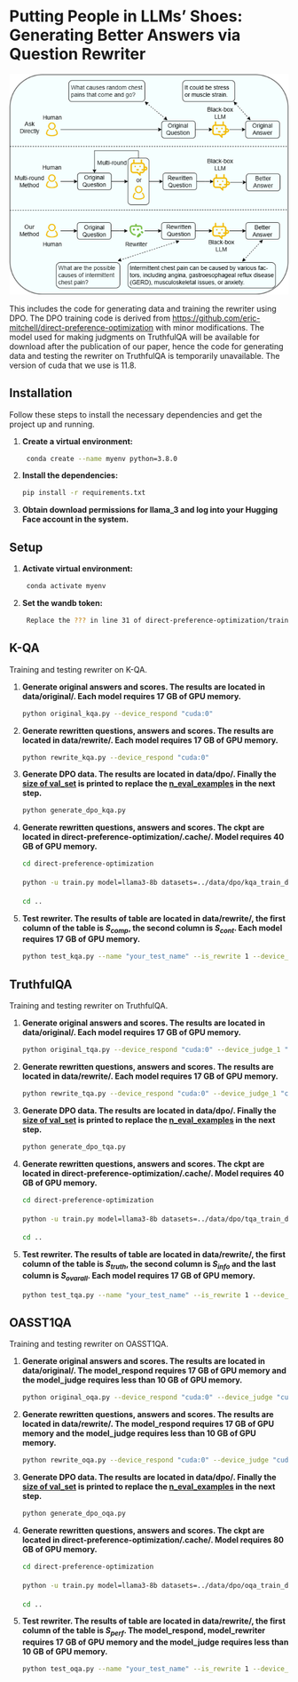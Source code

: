 # Putting People in LLMs’ Shoes: Generating Better Answers via Question Rewriter

<p align="center">
<img src="https://github.com/3244we/Question-Rewriter/blob/master/img/pps_new.png" width="800">
</p>

This includes the code for generating data and training the rewriter using DPO. The DPO training code is derived from https://github.com/eric-mitchell/direct-preference-optimization with minor modifications. The model used for making judgments on TruthfulQA will be available for download after the publication of our paper, hence the code for generating data and testing the rewriter on TruthfulQA is temporarily unavailable. The version of cuda that we use is 11.8.

## Installation

Follow these steps to install the necessary dependencies and get the project up and running.

1. **Create a virtual environment:**

   ```bash
    conda create --name myenv python=3.8.0
   ```

2. **Install the dependencies:**

   ```bash
   pip install -r requirements.txt
   ```
3. **Obtain download permissions for llama_3 and log into your Hugging Face account in the system.**

## Setup

1. **Activate virtual environment:**

   ```bash
    conda activate myenv 
   ```

2. **Set the wandb token:**

   ```bash
    Replace the ??? in line 31 of direct-preference-optimization/train.py with your own wandb token. 
   ```
   
## K-QA

Training and testing rewriter on K-QA.

1. **Generate original answers and scores. The results are located in data/original/. Each model requires 17 GB of GPU memory.**

   ```bash
   python original_kqa.py --device_respond "cuda:0"
   ```

2. **Generate rewritten questions, answers and scores. The results are located in data/rewrite/. Each model requires 17 GB of GPU memory.**

   ```bash
   python rewrite_kqa.py --device_respond "cuda:0"
   ```

3. **Generate DPO data. The results are located in data/dpo/. Finally the <u>size of val_set</u> is printed to replace the <u>n_eval_examples</u> in the next step.**

   ```bash
   python generate_dpo_kqa.py
   ```

4. **Generate rewritten questions, answers and scores. The ckpt are located in direct-preference-optimization/.cache/. Model requires 40 GB of GPU memory.**

   ```bash
   cd direct-preference-optimization

   python -u train.py model=llama3-8b datasets=../data/dpo/kqa_train_data_200.json loss=dpo loss.beta=0.1 exp_name=dpo_kqa gradient_accumulation_steps=8 batch_size=32 eval_batch_size=64 trainer=FSDPTrainer sample_during_eval=false model.fsdp_policy_mp=bfloat16 eval_dataset_path=../data/dpo/kqa_eval_data_200.json n_eval_examples=4557 lora=0 dr=0.8

   cd ..
   ```

5. **Test rewriter. The results of table are located in data/rewrite/, the first column of the table is $S_{comp}$, the second column is $S_{cont}$. Each model requires 17 GB of GPU memory.**

   ```bash
   python test_kqa.py --name "your_test_name" --is_rewrite 1 --device_judge "cuda:0" --device_rewriter "cuda:1" --device_respond "cuda:2" --rewriter_ckpt "your_ckpt" --test 0 --openai_api_key "your_openai_api_key"
   ```

## TruthfulQA

Training and testing rewriter on TruthfulQA.

1. **Generate original answers and scores. The results are located in data/original/. Each model requires 17 GB of GPU memory.**

   ```bash
   python original_tqa.py --device_respond "cuda:0" --device_judge_1 "cuda:1" --device_judge_2 "cuda:2"
   ```

2. **Generate rewritten questions, answers and scores. The results are located in data/rewrite/. Each model requires 17 GB of GPU memory.**

   ```bash
   python rewrite_tqa.py --device_respond "cuda:0" --device_judge_1 "cuda:1" --device_judge_2 "cuda:2"
   ```

3. **Generate DPO data. The results are located in data/dpo/. Finally the <u>size of val_set</u> is printed to replace the <u>n_eval_examples</u> in the next step.**

   ```bash
   python generate_dpo_tqa.py
   ```

4. **Generate rewritten questions, answers and scores. The ckpt are located in direct-preference-optimization/.cache/. Model requires 40 GB of GPU memory.**

   ```bash
   cd direct-preference-optimization

   python -u train.py model=llama3-8b datasets=../data/dpo/tqa_train_data_200.json loss=dpo loss.beta=0.1 exp_name=dpo_tqa gradient_accumulation_steps=8 batch_size=32 eval_batch_size=64 trainer=FSDPTrainer sample_during_eval=false model.fsdp_policy_mp=bfloat16 eval_dataset_path=../data/dpo/tqa_eval_data_200.json n_eval_examples=4557 lora=0 dr=0.8

   cd ..
   ```

5. **Test rewriter. The results of table are located in data/rewrite/, the first column of the table is $S_{truth}$, the second column is $S_{info}$ and the last column is $S_{ovarall}$. Each model requires 17 GB of GPU memory.**

   ```bash
   python test_tqa.py --name "your_test_name" --is_rewrite 1 --device_judge_1 "cuda:0" --device_judge_2 "cuda:1" --device_rewriter "cuda:2" --device_respond "cuda:3" --rewriter_ckpt "your_ckpt" --test 0 --openai_api_key "your_openai_api_key" 

## OASST1QA

Training and testing rewriter on OASST1QA.

1. **Generate original answers and scores. The results are located in data/original/. The model_respond requires 17 GB of GPU memory and the model_judge requires less than 10 GB of GPU memory.**

   ```bash
   python original_oqa.py --device_respond "cuda:0" --device_judge "cuda:1"
   ```

2. **Generate rewritten questions, answers and scores. The results are located in data/rewrite/. The model_respond requires 17 GB of GPU memory and the model_judge requires less than 10 GB of GPU memory.**

   ```bash
   python rewrite_oqa.py --device_respond "cuda:0" --device_judge "cuda:1"
   ```

3. **Generate DPO data. The results are located in data/dpo/. Finally the <u>size of val_set</u> is printed to replace the <u>n_eval_examples</u> in the next step.**

   ```bash
   python generate_dpo_oqa.py
   ```

4. **Generate rewritten questions, answers and scores. The ckpt are located in direct-preference-optimization/.cache/. Model requires 80 GB of GPU memory.**

   ```bash
   cd direct-preference-optimization

   python -u train.py model=llama3-8b datasets=../data/dpo/oqa_train_data_200.json loss=dpo loss.beta=0.1 exp_name=dpo_tqa gradient_accumulation_steps=8 batch_size=32 eval_batch_size=64 trainer=FSDPTrainer sample_during_eval=false model.fsdp_policy_mp=bfloat16 eval_dataset_path=../data/dpo/oqa_eval_data_200.json n_eval_examples=4557 lora=0 dr=0.8

   cd ..
   ```

5. **Test rewriter. The results of table are located in data/rewrite/, the first column of the table is $S_{perf}$. The model_respond, model_rewriter requires 17 GB of GPU memory and the model_judge requires less than 10 GB of GPU memory.**

   ```bash
   python test_oqa.py --name "your_test_name" --is_rewrite 1 --device_judge "cuda:0" --device_rewriter "cuda:1" --device_respond "cuda:2" --rewriter_ckpt "your_ckpt" --test 0 --openai_api_key "your_openai_api_key" 
